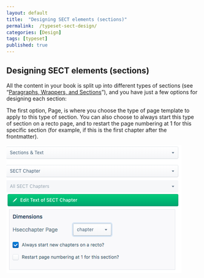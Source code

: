 ```yaml
---
layout: default
title:  "Designing SECT elements (sections)"
permalink:  /typeset-sect-design/
categories: [Design]
tags: [typeset]
published: true
---
```


<section data-type="chapter" class="hsecchapter" data-hederis-type="hsecchapter" id="typeset-sect-design" data-pi-attrs="id: typeset-sect-design; data-tags: typeset;" role="doc-chapter" data-tags="typeset" data-author-name=" " data-book-title=" " title="Designing SECT elements (sections)"><h1 data-hederis-type="hblkchaptitle" class="hblkchaptitle" id="p2rrNxBCS">Designing SECT elements (sections)</h1><p class="hblkp" data-hederis-type="hblkp" id="pDRJsWU3W">All the content in your book is split up into different types of sections (see &#8220;<a href="{% post_url 2020-08-25-11-ParagraphsWrappersSectionsandInlines %}" data-hederis-type="hspana" id="pRPXw8VhE"><span class="Hyperlink" data-hederis-type="hspnspan" id="pRhBkTY8R">Paragraphs, Wrappers, and Sections</span></a>&#8221;), and you have just a few options for designing each section:</p><p class="hblkp" data-hederis-type="hblkp" id="p2Lz369TB">The first option, Page, is where you choose the type of page template to apply to this type of section. You can also choose to always start this type of section on a recto page, and to restart the page numbering at 1 for this specific section (for example, if this is the first chapter after the frontmatter).</p><img data-hederis-type="hblkimg" class="hblkimg" id="phkk5BgHY" src="/images/sectelements.png" data-img-src="sectelements.png"/></section>